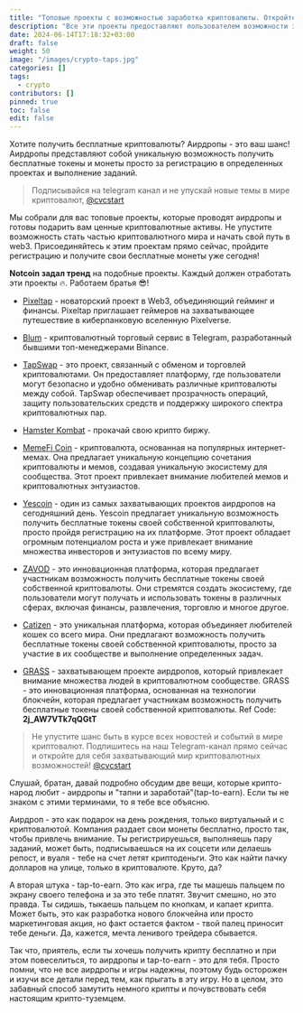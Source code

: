 ```yaml
---
title: "Топовые проекты с возможностью заработка криптовалюты. Откройте новую главу WEB3"
description: "Все эти проекты предоставляют пользователем возможности заработка в своих уникальных областях - торговле криптовалютами, игровом опыте, пиксельном искусстве, продаже цветов и участии в мематической экономике."
date: 2024-06-14T17:18:32+03:00
draft: false
weight: 50
image: "/images/crypto-taps.jpg"
categories: []
tags:
  - crypto
contributors: []
pinned: true
toc: false
edit: false
---
```


Хотите получить бесплатные криптовалюты? Аирдропы - это ваш шанс! Аирдропы представляют собой уникальную возможность получить бесплатные токены и монеты просто за регистрацию в определенных проектах и выполнение заданий.

> Подписывайся на telegram канал и не упускай новые темы в мире криптовалют, [@cvcstart](https://t.me/cvcstart)

Мы собрали для вас топовые проекты, которые проводят аирдропы и готовы подарить вам ценные криптовалютные активы. Не упустите возможность стать частью криптовалютного мира и начать свой путь в web3. Присоединяйтесь к этим проектам прямо сейчас, пройдите регистрацию и получите свои бесплатные монеты уже сегодня!

**Notcoin задал тренд** на подобные проекты. Каждый должен отработать эти проекты 🔥. Работаем братья 😎!

- [Pixeltap](https://t.me/pixelversexyzbot?start=131274622) - новаторский проект в Web3, объединяющий гейминг и финансы. Pixeltap приглашает геймеров на захватывающее путешествие в киберпанковую вселенную Pixelverse.

- [Blum](https://t.me/BlumCryptoBot/app?startapp=ref_BPYwzry9YB) - криптовалютный торговый сервис в Telegram, разработанный бывшими топ-менеджерами Binance.

- [TapSwap](https://t.me/tapswap_mirror_1_bot?start=r_1312744622) - это проект, связанный с обменом и торговлей криптовалютами. Он предоставляет платформу, где пользователи могут безопасно и удобно обменивать различные криптовалюты между собой. TapSwap обеспечивает прозрачность операций, защиту пользовательских средств и поддержку широкого спектра криптовалютных пар.

- [Hamster Kombat](https://t.me/hamster_Kombat_bot/start?startapp=kentId131274622) - прокачай свою крипто биржу.

- [MemeFi Coin](https://t.me/memefi_coin_bot?start=r_fef188d769) - криптовалюта, основанная на популярных интернет-мемах. Она предлагает уникальную концепцию сочетания криптовалюты и мемов, создавая уникальную экосистему для сообщества. Этот проект привлекает внимание любителей мемов и криптовалютных энтузиастов.

- [Yescoin](https://t.me/YesCoin_ebot?start=131274622) - один из самых захватывающих проектов аирдропов на сегодняшний день. Yescoin предлагает уникальную возможность получить бесплатные токены своей собственной криптовалюты, просто пройдя регистрацию на их платформе. Этот проект обладает огромным потенциалом роста и уже привлекает внимание множества инвесторов и энтузиастов по всему миру.

- [ZAVOD](https://t.me/Marswallet_bot?start=ref_131274622) - это инновационная платформа, которая предлагает участникам возможность получить бесплатные токены своей собственной криптовалюты. Они стремятся создать экосистему, где пользователи могут получать и использовать токены в различных сферах, включая финансы, развлечения, торговлю и многое другое.

- [Catizen](https://t.me/catizenbot/gameapp?startapp=r_1312_19875192) - это уникальная платформа, которая объединяет любителей кошек со всего мира. Они предлагают возможность получить бесплатные токены своей собственной криптовалюты, просто за участие в их сообществе и выполнение определенных задач.

- [GRASS](https://app.getgrass.io/register/?referralCode=2j_AW7VTk7qQGtT) - захватывающем проекте аирдропов, который привлекает внимание множества людей в криптовалютном сообществе. GRASS - это инновационная платформа, основанная на технологии блокчейн, которая предлагает участникам возможность получить бесплатные токены своей собственной криптовалюты. Ref Code: **2j_AW7VTk7qQGtT**

<!-- - [JetTon]() предлагает участникам возможность играть в азартные игры с использованием криптовалюты. В качестве платформы для игры используется Telegram, что делает ее удобной и доступной для пользователей. -->

> Не упустите шанс быть в курсе всех новостей и событий в мире криптовалют. Подпишитесь на наш Telegram-канал прямо сейчас и откройте для себя захватывающий мир криптовалютных возможностей! [@cvcstart](https://t.me/cvcstart)

Слушай, братан, давай подробно обсудим две вещи, которые крипто-народ любит - аирдропы и "тапни и заработай"(tap-to-earn). Если ты не знаком с этими терминами, то я тебе все объясню.

Аирдроп - это как подарок на день рождения, только виртуальный и с криптовалютой. Компания раздает свои монеты бесплатно, просто так, чтобы привлечь внимание. Ты регистрируешься, выполняешь пару заданий, может быть, подписываешься на их соцсети или делаешь репост, и вуаля - тебе на счет летят криптоденьги. Это как найти пачку долларов на улице, только в криптовалюте. Круто, да?

А вторая штука - tap-to-earn. Это как игра, где ты машешь пальцем по экрану своего телефона и за это тебе платят. Звучит смешно, но это правда. Ты сидишь, тыкаешь пальцем по кнопкам, и капает крипта. Может быть, это как разработка нового блокчейна или просто маркетинговая акция, но факт остается фактом - твой палец приносит тебе деньги. Да, кажется, мечта ленивого трейдера сбывается.

Так что, приятель, если ты хочешь получить крипту бесплатно и при этом повеселиться, то аирдропы и tap-to-earn - это для тебя. Просто помни, что не все аирдропы и игры надежны, поэтому будь осторожен и изучи все детали перед тем, как прыгать в эту игру. Но в целом, это забавный способ замутить немного крипты и почувствовать себя настоящим крипто-туземцем.
